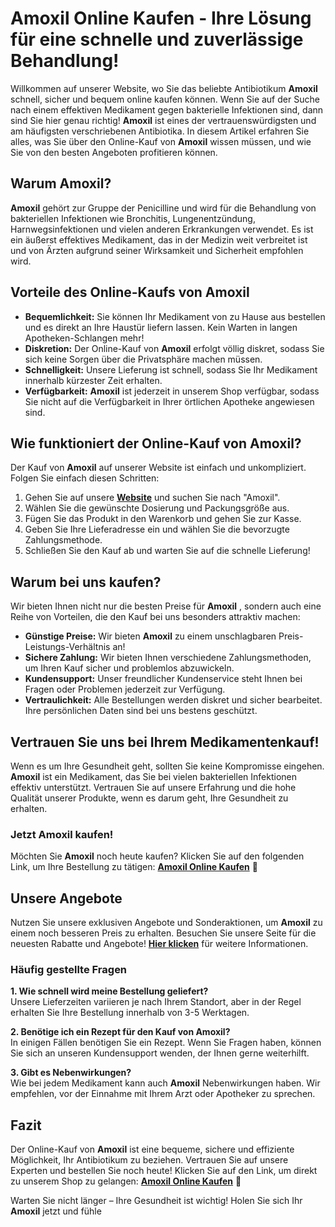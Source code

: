 # Amoxil Online Kaufen - Ihre Lösung für eine schnelle und zuverlässige Behandlung!

Willkommen auf unserer Website, wo Sie das beliebte Antibiotikum **Amoxil** schnell, sicher und bequem online kaufen können. Wenn Sie auf der Suche nach einem effektiven Medikament gegen bakterielle Infektionen sind, dann sind Sie hier genau richtig! **Amoxil** ist eines der vertrauenswürdigsten und am häufigsten verschriebenen Antibiotika. In diesem Artikel erfahren Sie alles, was Sie über den Online-Kauf von **Amoxil** wissen müssen, und wie Sie von den besten Angeboten profitieren können.

## Warum Amoxil?

**Amoxil** gehört zur Gruppe der Penicilline und wird für die Behandlung von bakteriellen Infektionen wie Bronchitis, Lungenentzündung, Harnwegsinfektionen und vielen anderen Erkrankungen verwendet. Es ist ein äußerst effektives Medikament, das in der Medizin weit verbreitet ist und von Ärzten aufgrund seiner Wirksamkeit und Sicherheit empfohlen wird.

## Vorteile des Online-Kaufs von Amoxil

- **Bequemlichkeit:** Sie können Ihr Medikament von zu Hause aus bestellen und es direkt an Ihre Haustür liefern lassen. Kein Warten in langen Apotheken-Schlangen mehr!
- **Diskretion:** Der Online-Kauf von **Amoxil** erfolgt völlig diskret, sodass Sie sich keine Sorgen über die Privatsphäre machen müssen.
- **Schnelligkeit:** Unsere Lieferung ist schnell, sodass Sie Ihr Medikament innerhalb kürzester Zeit erhalten.
- **Verfügbarkeit:**  **Amoxil** ist jederzeit in unserem Shop verfügbar, sodass Sie nicht auf die Verfügbarkeit in Ihrer örtlichen Apotheke angewiesen sind.

## Wie funktioniert der Online-Kauf von Amoxil?

Der Kauf von **Amoxil** auf unserer Website ist einfach und unkompliziert. Folgen Sie einfach diesen Schritten:

1. Gehen Sie auf unsere [**Website**](https://tinyurl.com/amoxilbestprice) und suchen Sie nach "Amoxil".
2. Wählen Sie die gewünschte Dosierung und Packungsgröße aus.
3. Fügen Sie das Produkt in den Warenkorb und gehen Sie zur Kasse.
4. Geben Sie Ihre Lieferadresse ein und wählen Sie die bevorzugte Zahlungsmethode.
5. Schließen Sie den Kauf ab und warten Sie auf die schnelle Lieferung!

## Warum bei uns kaufen?

Wir bieten Ihnen nicht nur die besten Preise für **Amoxil** , sondern auch eine Reihe von Vorteilen, die den Kauf bei uns besonders attraktiv machen:

- **Günstige Preise:** Wir bieten **Amoxil** zu einem unschlagbaren Preis-Leistungs-Verhältnis an!
- **Sichere Zahlung:** Wir bieten Ihnen verschiedene Zahlungsmethoden, um Ihren Kauf sicher und problemlos abzuwickeln.
- **Kundensupport:** Unser freundlicher Kundenservice steht Ihnen bei Fragen oder Problemen jederzeit zur Verfügung.
- **Vertraulichkeit:** Alle Bestellungen werden diskret und sicher bearbeitet. Ihre persönlichen Daten sind bei uns bestens geschützt.

## Vertrauen Sie uns bei Ihrem Medikamentenkauf!

Wenn es um Ihre Gesundheit geht, sollten Sie keine Kompromisse eingehen. **Amoxil** ist ein Medikament, das Sie bei vielen bakteriellen Infektionen effektiv unterstützt. Vertrauen Sie auf unsere Erfahrung und die hohe Qualität unserer Produkte, wenn es darum geht, Ihre Gesundheit zu erhalten.

### Jetzt Amoxil kaufen!

Möchten Sie **Amoxil** noch heute kaufen? Klicken Sie auf den folgenden Link, um Ihre Bestellung zu tätigen: [**Amoxil Online Kaufen**](https://tinyurl.com/amoxilbestprice) 🌟

## Unsere Angebote

Nutzen Sie unsere exklusiven Angebote und Sonderaktionen, um **Amoxil** zu einem noch besseren Preis zu erhalten. Besuchen Sie unsere Seite für die neuesten Rabatte und Angebote! [**Hier klicken**](https://tinyurl.com/amoxilbestprice) für weitere Informationen.

### Häufig gestellte Fragen

**1. Wie schnell wird meine Bestellung geliefert?**  
 Unsere Lieferzeiten variieren je nach Ihrem Standort, aber in der Regel erhalten Sie Ihre Bestellung innerhalb von 3-5 Werktagen.

**2. Benötige ich ein Rezept für den Kauf von Amoxil?**  
 In einigen Fällen benötigen Sie ein Rezept. Wenn Sie Fragen haben, können Sie sich an unseren Kundensupport wenden, der Ihnen gerne weiterhilft.

**3. Gibt es Nebenwirkungen?**  
 Wie bei jedem Medikament kann auch **Amoxil** Nebenwirkungen haben. Wir empfehlen, vor der Einnahme mit Ihrem Arzt oder Apotheker zu sprechen.

## Fazit

Der Online-Kauf von **Amoxil** ist eine bequeme, sichere und effiziente Möglichkeit, Ihr Antibiotikum zu beziehen. Vertrauen Sie auf unsere Experten und bestellen Sie noch heute! Klicken Sie auf den Link, um direkt zu unserem Shop zu gelangen: [**Amoxil Online Kaufen**](https://tinyurl.com/amoxilbestprice) 💊

Warten Sie nicht länger – Ihre Gesundheit ist wichtig! Holen Sie sich Ihr **Amoxil** jetzt und fühle
